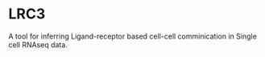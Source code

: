 # LRC3

A tool for inferring Ligand-receptor based cell-cell comminication in Single cell RNAseq data.
